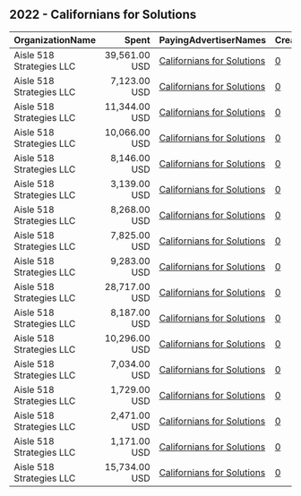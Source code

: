 ## 2022 - Californians for Solutions 
|OrganizationName|Spent|PayingAdvertiserNames|CreativeUrls|Impressions|Genders|AgeBrackets|CountryCodes|BillingAddresses|CandidateBallotInformation|
|:---|---:|:---|:---|---:|:---|:---|:---|:---|:---|
|Aisle 518 Strategies LLC|39,561.00 USD|[Californians for Solutions](2022/Californians_for_Solutions.md)|[0](https://www.snap.com/political-ads/asset/ccbc46d93d060a91ff8e14b0f1b76c7e408435d0bf0fa586c3a21bf550385233?mediaType=mp4)|1,977,393||18-44|united states|"1133 15th St NW,Washington,20005,US"|Yes on 27 Californians for Solutions to Homeless|
|Aisle 518 Strategies LLC|7,123.00 USD|[Californians for Solutions](2022/Californians_for_Solutions.md)|[0](https://www.snap.com/political-ads/asset/4b893f19573f75e47b98551ae50861c6e95d5b648b20877dd532f4a94105f0c4?mediaType=mp4)|337,158||18-44|united states|"1133 15th St NW,Washington,20005,US"|Yes on 27 Californians for Solutions to Homeless|
|Aisle 518 Strategies LLC|11,344.00 USD|[Californians for Solutions](2022/Californians_for_Solutions.md)|[0](https://www.snap.com/political-ads/asset/7d8511306994586618d9344084849452a7dccc0dfd439ad69b3a01aa8bca2a0f?mediaType=png)|1,028,545|FEMALE|18-44|united states|"1133 15th St NW,Washington,20005,US"|Yes on 27 Californians for Solutions to Homeless|
|Aisle 518 Strategies LLC|10,066.00 USD|[Californians for Solutions](2022/Californians_for_Solutions.md)|[0](https://www.snap.com/political-ads/asset/5eca4ff37e9d32cc3072598082ddbf00996aa109ed6d72244f032f2c9bc43ed3?mediaType=mp4)|963,249|MALE|18-44|united states|"1133 15th St NW,Washington,20005,US"|Yes on 27 Californians for Solutions to Homeless|
|Aisle 518 Strategies LLC|8,146.00 USD|[Californians for Solutions](2022/Californians_for_Solutions.md)|[0](https://www.snap.com/political-ads/asset/3c008445acde6d6ec6fc992d2593b5551a5b3c29e3a65a96bfb10b37b245cb06?mediaType=mp4)|693,846||18-44|united states|"1133 15th St NW,Washington,20005,US"|Yes on 27 Californians for Solutions to Homeless|
|Aisle 518 Strategies LLC|3,139.00 USD|[Californians for Solutions](2022/Californians_for_Solutions.md)|[0](https://www.snap.com/political-ads/asset/ec3ec3d69d2782ec8935ae62e731f3658fbe9c9e27b1b6dd76054fa53c8210ee?mediaType=mp4)|342,987|FEMALE|18-44|united states|"1133 15th St NW,Washington,20005,US"|Yes on 27 Californians for Solutions to Homeless|
|Aisle 518 Strategies LLC|8,268.00 USD|[Californians for Solutions](2022/Californians_for_Solutions.md)|[0](https://www.snap.com/political-ads/asset/032b723ed0ce6d04d332270db7fb7d990bd52122eabacf72010337a635b00276?mediaType=mp4)|797,344|MALE|18-44|united states|"1133 15th St NW,Washington,20005,US"|Yes on 27 Californians for Solutions to Homeless|
|Aisle 518 Strategies LLC|7,825.00 USD|[Californians for Solutions](2022/Californians_for_Solutions.md)|[0](https://www.snap.com/political-ads/asset/f9a4443105517c4a757d063e23c91e9c72115ca9868be3c1eaf68f73b4384790?mediaType=mp4)|824,779|FEMALE|18-44|united states|"1133 15th St NW,Washington,20005,US"|Yes on 27 Californians for Solutions to Homeless|
|Aisle 518 Strategies LLC|9,283.00 USD|[Californians for Solutions](2022/Californians_for_Solutions.md)|[0](https://www.snap.com/political-ads/asset/7d8511306994586618d9344084849452a7dccc0dfd439ad69b3a01aa8bca2a0f?mediaType=png)|893,345|MALE|18-44|united states|"1133 15th St NW,Washington,20005,US"|Yes on 27 Californians for Solutions to Homeless|
|Aisle 518 Strategies LLC|28,717.00 USD|[Californians for Solutions](2022/Californians_for_Solutions.md)|[0](https://www.snap.com/political-ads/asset/ccbc46d93d060a91ff8e14b0f1b76c7e408435d0bf0fa586c3a21bf550385233?mediaType=mp4)|1,511,578||18-44|united states|"1133 15th St NW,Washington,20005,US"|Yes on 27 Californians for Solutions to Homeless|
|Aisle 518 Strategies LLC|8,187.00 USD|[Californians for Solutions](2022/Californians_for_Solutions.md)|[0](https://www.snap.com/political-ads/asset/032b723ed0ce6d04d332270db7fb7d990bd52122eabacf72010337a635b00276?mediaType=mp4)|812,038|FEMALE|18-44|united states|"1133 15th St NW,Washington,20005,US"|Yes on 27 Californians for Solutions to Homeless|
|Aisle 518 Strategies LLC|10,296.00 USD|[Californians for Solutions](2022/Californians_for_Solutions.md)|[0](https://www.snap.com/political-ads/asset/5eca4ff37e9d32cc3072598082ddbf00996aa109ed6d72244f032f2c9bc43ed3?mediaType=mp4)|1,024,534|FEMALE|18-44|united states|"1133 15th St NW,Washington,20005,US"|Yes on 27 Californians for Solutions to Homeless|
|Aisle 518 Strategies LLC|7,034.00 USD|[Californians for Solutions](2022/Californians_for_Solutions.md)|[0](https://www.snap.com/political-ads/asset/f9a4443105517c4a757d063e23c91e9c72115ca9868be3c1eaf68f73b4384790?mediaType=mp4)|734,945|MALE|18-44|united states|"1133 15th St NW,Washington,20005,US"|Yes on 27 Californians for Solutions to Homeless|
|Aisle 518 Strategies LLC|1,729.00 USD|[Californians for Solutions](2022/Californians_for_Solutions.md)|[0](https://www.snap.com/political-ads/asset/f9b807da29faf875dd7dc0caa62e8a67d44145abdaa6ad6f679d9ab723992af7?mediaType=mp4)|176,284||18+|united states|"1133 15th St NW,Washington,20005,US"|Californians for Solutions to Homelessness|
|Aisle 518 Strategies LLC|2,471.00 USD|[Californians for Solutions](2022/Californians_for_Solutions.md)|[0](https://www.snap.com/political-ads/asset/ec3ec3d69d2782ec8935ae62e731f3658fbe9c9e27b1b6dd76054fa53c8210ee?mediaType=mp4)|256,459|MALE|18-44|united states|"1133 15th St NW,Washington,20005,US"|Yes on 27 Californians for Solutions to Homeless|
|Aisle 518 Strategies LLC|1,171.00 USD|[Californians for Solutions](2022/Californians_for_Solutions.md)|[0](https://www.snap.com/political-ads/asset/1d77cf32cf473daf7db887dea451828fadb62df52d265e011e883c616092c9d1?mediaType=mp4)|74,387||18-44|united states|"1133 15th St NW,Washington,20005,US"|Yes on 27 Californians for Solutions to Homeless|
|Aisle 518 Strategies LLC|15,734.00 USD|[Californians for Solutions](2022/Californians_for_Solutions.md)|[0](https://www.snap.com/political-ads/asset/3c008445acde6d6ec6fc992d2593b5551a5b3c29e3a65a96bfb10b37b245cb06?mediaType=mp4)|991,320||18-44|united states|"1133 15th St NW,Washington,20005,US"|Yes on 27 Californians for Solutions to Homeless|
